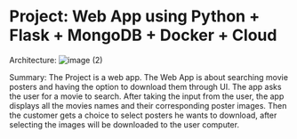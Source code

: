 # Project: Web App using Python + Flask + MongoDB + Docker + Cloud

Architecture:
![image (2)](https://user-images.githubusercontent.com/82024584/165510180-de562b44-956f-4bdd-9474-3e68927e07ad.png)

Summary: The Project is a web app. The Web App is about searching movie posters and having the option to download them through UI.
The app asks the user for a movie to search. After taking the input from the user, the app displays all the movies names and their corresponding poster images. Then the customer gets a choice to select posters he wants to download, after selecting the images will be downloaded to the user computer.
